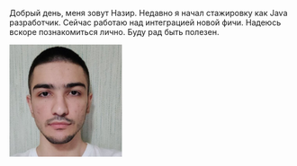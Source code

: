 Добрый день, меня зовут Назир. Недавно я начал стажировку как Java разработчик. Сейчас работаю над интеграцией новой фичи. Надеюсь вскоре познакомиться лично. Буду рад быть полезен.

<img src="img/avatar.png" width="200" height="200" />